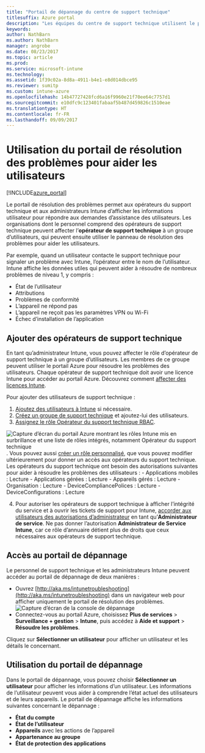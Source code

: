 ```yaml
---
title: "Portail de dépannage du centre de support technique"
titlesuffix: Azure portal
description: "Les équipes du centre de support technique utilisent le portail de dépannage pour résoudre les problèmes techniques des utilisateurs"
keywords: 
author: NathBarn
ms.author: NathBarn
manager: angrobe
ms.date: 08/23/2017
ms.topic: article
ms.prod: 
ms.service: microsoft-intune
ms.technology: 
ms.assetid: 1f39c02a-8d8a-4911-b4e1-e8d014dbce95
ms.reviewer: sumitp
ms.custom: intune-azure
ms.openlocfilehash: 14b47727428fcd6a16f9960e21f70ee64c7757d1
ms.sourcegitcommit: e10dfc9c123401fabaaf5b487d459826c1510eae
ms.translationtype: HT
ms.contentlocale: fr-FR
ms.lasthandoff: 09/09/2017
---
```

# <a name="use-the-troubleshooting-portal-to-help-users"></a>Utilisation du portail de résolution des problèmes pour aider les utilisateurs

[!INCLUDE[azure_portal](./includes/azure_portal.md)]

Le portail de résolution des problèmes permet aux opérateurs du support technique et aux administrateurs Intune d’afficher les informations utilisateur pour répondre aux demandes d’assistance des utilisateurs. Les organisations dont le personnel comprend des opérateurs de support technique peuvent affecter l’**opérateur de support technique** à un groupe d’utilisateurs, qui peuvent ensuite utiliser le panneau de résolution des problèmes pour aider les utilisateurs.

Par exemple, quand un utilisateur contacte le support technique pour signaler un problème avec Intune, l’opérateur entre le nom de l’utilisateur. Intune affiche les données utiles qui peuvent aider à résoudre de nombreux problèmes de niveau 1, y compris :
- État de l’utilisateur
- Attributions
- Problèmes de conformité
- L’appareil ne répond pas
-   L’appareil ne reçoit pas les paramètres VPN ou Wi-Fi
-   Échec d’installation de l’application

## <a name="add-help-desk-operators"></a>Ajouter des opérateurs de support technique
En tant qu’administrateur Intune, vous pouvez affecter le rôle d’opérateur de support technique à un groupe d’utilisateurs. Les membres de ce groupe peuvent utiliser le portail Azure pour résoudre les problèmes des utilisateurs. Chaque opérateur de support technique doit avoir une licence Intune pour accéder au portail Azure. Découvrez comment [affecter des licences Intune](licenses-assign.md).

Pour ajouter des utilisateurs de support technique :
1. [Ajoutez des utilisateurs à Intune](users-add.md) si nécessaire.
2. [Créez un groupe de support technique](groups-add.md) et ajoutez-lui des utilisateurs.
3. [Assignez le rôle Opérateur du support technique RBAC](role-based-access-control.md#built-in-roles).

  ![Capture d’écran du portail Azure montrant les rôles Intune mis en surbrillance et une liste de rôles intégrés, notamment Opérateur du support technique](./media/help-desk-user-add.png). Vous pouvez aussi [créer un rôle personnalisé](role-based-access-control.md#custom-roles), que vous pouvez modifier ultérieurement pour donner un accès aux opérateurs du support technique.  Les opérateurs du support technique ont besoin des autorisations suivantes pour aider à résoudre les problèmes des utilisateurs :
    - Applications mobiles : Lecture
    - Applications gérées : Lecture
    - Appareils gérés : Lecture
    - Organisation : Lecture
    - DeviceCompliancePolices : Lecture
    - DeviceConfigurations : Lecture

4. Pour autoriser les opérateurs de support technique à afficher l’intégrité du service et à ouvrir les tickets de support pour Intune, [accorder aux utilisateurs des autorisations d’administrateur](https://docs.microsoft.com/azure/active-directory/active-directory-users-assign-role-azure-portal) en tant qu’**Administrateur de service**. Ne pas donner l’autorisation **Administrateur de Service Intune**, car ce rôle d’annuaire détient plus de droits que ceux nécessaires aux opérateurs de support technique.

## <a name="access-the-troubleshooting-portal"></a>Accès au portail de dépannage

Le personnel de support technique et les administrateurs Intune peuvent accéder au portail de dépannage de deux manières :
- Ouvrez [http://aka.ms/intunetroubleshooting](http://aka.ms/intunetroubleshooting) dans un navigateur web pour afficher uniquement le portail de résolution des problèmes.
  ![Capture d’écran de la console de dépannage](./media/help-desk-console.png)
- Connectez-vous au portail Azure, choisissez **Plus de services** > **Surveillance + gestion** > **Intune**, puis accédez à **Aide et support** > **Résoudre les problèmes**.

Cliquez sur **Sélectionner un utilisateur** pour afficher un utilisateur et les détails le concernant.

## <a name="use-the-troubleshooting-portal"></a>Utilisation du portail de dépannage

Dans le portail de dépannage, vous pouvez choisir **Sélectionner un utilisateur** pour afficher les informations d’un utilisateur. Les informations de l’utilisateur peuvent vous aider à comprendre l’état actuel des utilisateurs et de leurs appareils. Le portail de dépannage affiche les informations suivantes concernant le dépannage :
- **État du compte**
- **État de l’utilisateur**
- **Appareils** avec les actions de l’appareil
- **Appartenance au groupe**
- **État de protection des applications**
